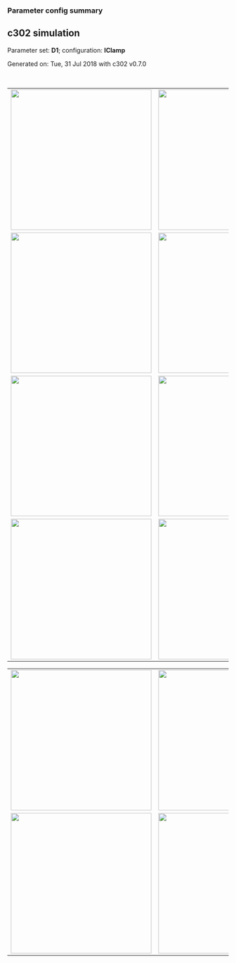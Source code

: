### Parameter config summary 
<h2>c302 simulation</h2>
<p>Parameter set: <b>D1</b>; configuration: <b>IClamp</b></p>
<p>Generated on: Tue, 31 Jul 2018 with c302 v0.7.0</p><br/>
<table>

<tr>
  <td><a href="images/neurons_D1_IClamp.png"><img alt=" " src="images/neurons_D1_IClamp.png" height="320"/></a></td>
  <td><a href="images/traces_neuron_IClamp_D1.png"><img alt=" " src="images/traces_neuron_IClamp_D1.png" height="320"/></a></td>
</tr>

<tr>
  <td><a href="images/neuron_activity_D1_IClamp.png"><img alt=" " src="images/neuron_activity_D1_IClamp.png" height="320"/></a></td>
  <td><a href="images/traces_neuron_activity_IClamp_D1.png"><img alt=" " src="images/traces_neuron_activity_IClamp_D1.png" height="320"/></a></td>
</tr>

<tr>
  <td><a href="images/muscles_D1_IClamp.png"><img alt=" " src="images/muscles_D1_IClamp.png" height="320"/></a></td>
  <td><a href="images/traces_muscles_IClamp_D1.png"><img alt=" " src="images/traces_muscles_IClamp_D1.png" height="320"/></a></td>
</tr>

<tr>
  <td><a href="images/muscle_activity_D1_IClamp.png"><img alt=" " src="images/muscle_activity_D1_IClamp.png" height="320"/></a></td>
  <td><a href="images/traces_muscles_activity_IClamp_D1.png"><img alt=" " src="images/traces_muscles_activity_IClamp_D1.png" height="320"/></a></td>
</tr>
</table>
<table>

<tr><td><a href="images/c302_D1_IClamp_exc_to_neurons.png"><img alt=" " src="images/c302_D1_IClamp_exc_to_neurons.png" height="320"/></a></td>

  <td><a href="images/c302_D1_IClamp_inh_to_neurons.png"><img alt=" " src="images/c302_D1_IClamp_inh_to_neurons.png" height="320"/></a></td>

  <td><a href="images/c302_D1_IClamp_elec_neurons_neurons.png"><img alt=" " src="images/c302_D1_IClamp_elec_neurons_neurons.png" height="320"/></a></td></tr>

<tr><td><a href="images/c302_D1_IClamp_exc_to_muscles.png"><img alt=" " src="images/c302_D1_IClamp_exc_to_muscles.png" height="320"/></a></td>

  <td><a href="images/c302_D1_IClamp_inh_to_muscles.png"><img alt=" " src="images/c302_D1_IClamp_inh_to_muscles.png" height="320"/></a></td></tr>
</table>
